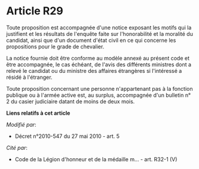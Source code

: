 # Article R29

Toute proposition est accompagnée d'une notice exposant les motifs qui la justifient et les résultats de l'enquête faite sur
l'honorabilité et la moralité du candidat, ainsi que d'un document d'état civil en ce qui concerne les propositions pour le
grade de chevalier.

La notice fournie doit être conforme au modèle annexé au présent code et être accompagnée, le cas échéant, de l'avis des
différents ministres dont a relevé le candidat ou du ministre des affaires étrangères si l'intéressé a résidé à l'étranger.

Toute proposition concernant une personne n'appartenant pas à la fonction publique ou à l'armée active est, au surplus,
accompagnée d'un bulletin n° 2 du casier judiciaire datant de moins de deux mois.

**Liens relatifs à cet article**

_Modifié par_:

  - Décret n°2010-547 du 27 mai 2010 - art. 5

_Cité par_:

  - Code de la Légion d'honneur et de la médaille m... - art. R32-1 (V)
